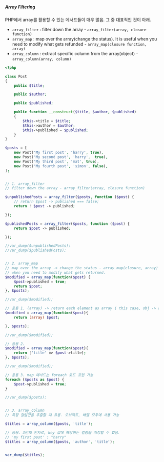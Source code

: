 ##### Array Filtering

PHP에서 array를 활용할 수 있는 메서드들이 매우 많음. 그 중 대표적인 것이 아래.

- `array_filter` : filter down the array - `array_filter(array, closure function)`
- `array_map` : map over the array(change the status). It is useful when you need to modify what gets refunded - `array_map(closure function, array)`
- `array_column` : extract specific column from the array(object) - `array_column(array, column)`

```php
<?php

class Post
{
    public $title;

    public $author;

    public $published;

    public function __construct($title, $author, $published)
    {
        $this->title = $title;
        $this->author = $author;
        $this->published = $published;
    }
}

$posts = [
    new Post('My first post', 'harry', true),
    new Post('My second post', 'harry',  true),
    new Post('My third post', 'mat', true),
    new Post('My fourth post', 'simon', false),
];


// 1. array_filter
// filter down the array - array_filter(array, closure function)

$unpublishedPosts = array_filter($posts, function ($post) {
    // return $post -> published === false;
    return ! $post -> published;

});

$publishedPosts = array_filter($posts, function ($post) {
    return $post -> published;

});

//var_dump($unpublishedPosts);
//var_dump($publishedPosts);


// 2. array_map
// map over the array -> change the status - array_map(closure, array)
// when you need to modify what gets returned.
$modified = array_map(function($post) {
    $post->published = true;
    return $post;
}, $posts);

//var_dump($modified);

// 응용 1. (array) -> return each element as array ( this case, obj -> array)
$modified = array_map(function($post){
    return (array) $post;

}, $posts);

//var_dump($modified);

// 응용 2.
$modified = array_map(function($post){
    return ['title' => $post->title];
}, $posts);

//var_dump($modified);

// 응용 3. map 메서드는 foreach 로도 표현 가능
foreach ($posts as $post) {
    $post->published = true;
}

//var_dump($posts);


// 3. array_column
// 특정 컬럼만을 추출할 때 유용. 오브젝트, 배열 모두에 사용 가능

$titles = array_column($posts, 'title');

// 응용. 3번째 인자로, key 값에 해당하는 컬럼을 지정할 수 있음.
// 'my first post' : "harry"
$titles = array_column($posts, 'author', 'title');


var_dump($titles);
```

